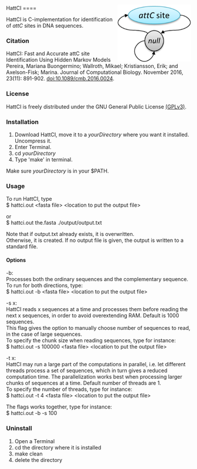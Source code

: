 <div><img src="https://github.com/maribuon/HattCI/blob/master/hattci-logo.png" width="200px" align="right"></div>
HattCI
====

HattCI is C-implementation for identification of *attC* sites in DNA sequences.

### Citation #####
HattCI: Fast and Accurate attC site Identification Using Hidden Markov Models <br>
Pereira, Mariana Buongermino; Wallroth, Mikael; Kristiansson, Erik; and Axelson-Fisk; Marina. Journal of Computational Biology. November 2016, 23(11): 891-902. [doi:10.1089/cmb.2016.0024](http://online.liebertpub.com/doi/abs/10.1089/cmb.2016.0024).

### License #####
HattCI is freely distributed under the GNU General Public License [(GPLv3)](https://opensource.org/licenses/GPL-3.0 "GNU General Public License version 3").

### Installation #####
1. Download HattCI, move it to a *yourDirectory* where you want it installed. Uncompress it.
2. Enter Terminal.
3. cd *yourDirectory*
4. Type 'make' in terminal.

Make sure *yourDirectory* is in your $PATH. 

### Usage #####
To run HattCI, type<br>
$ hattci.out \<fasta file> \<location to put the output file>

or <br>
$ hattci.out the.fasta ./output/output.txt

Note that if output.txt already exists, it is overwritten.<br>
Otherwise, it is created. If no output file is given, the output is written to
a standard file.

#### Options #####
-b:<br>
Processes both the ordinary sequences and the complementary
sequence.<br>
To run for both directions, type:<br>
$ hattci.out -b \<fasta file> \<location to put the output file>

-s x:<br>
HattCI reads x sequences at a time and processes them before reading the next x sequences, in order to avoid overextending RAM. Default is 1000 sequences.<br>
This flag gives the option to manually choose number of sequences to read, in the case of large sequences.<br>
To specify the chunk size when reading sequences, type for instance: <br>
$ hattci.out -s 100000 \<fasta file> \<location to put the output file>

-t x:<br>
HattCI may run a large part of the computations in parallel, i.e. let different threads process a set of sequences, which in turn gives a reduced computation time. The parallelization works best when processing larger chunks of sequences at a time. Default number of threads are 1.<br>
To specify the number of threads, type for instance:<br>
$ hattci.out -t 4 \<fasta file> \<location to put the output file>

The flags works together, type for instance: <br>
$ hattci.out -b -s 100 <fasta file> <location to put the output file>

### Uninstall #####
1. Open a Terminal
2. cd the directory where it is installed
3. make clean
4. delete the directory

